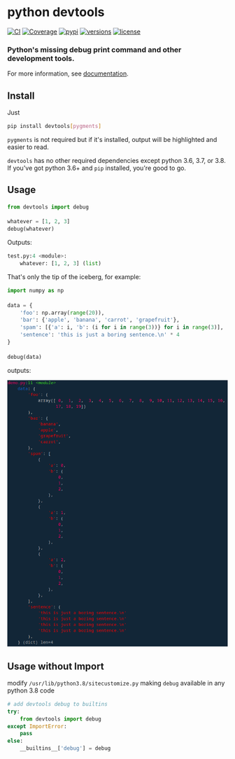 # python devtools

[![CI](https://github.com/samuelcolvin/python-devtools/workflows/CI/badge.svg?event=push)](https://github.com/samuelcolvin/python-devtools/actions?query=event%3Apush+branch%3Amaster+workflow%3ACI)
[![Coverage](https://codecov.io/gh/samuelcolvin/python-devtools/branch/master/graph/badge.svg)](https://codecov.io/gh/samuelcolvin/python-devtools)
[![pypi](https://img.shields.io/pypi/v/python-devtools.svg)](https://pypi.python.org/pypi/python-devtools)
[![versions](https://img.shields.io/pypi/pyversions/python-devtools.svg)](https://github.com/samuelcolvin/python-devtools)
[![license](https://img.shields.io/github/license/samuelcolvin/python-devtools.svg)](https://github.com/samuelcolvin/python-devtools/blob/master/LICENSE)

### Python's missing debug print command and other development tools.

For more information, see [documentation](https://python-devtools.helpmanual.io/).

## Install

Just

```bash
pip install devtools[pygments]
```

`pygments` is not required but if it's installed, output will be highlighted and easier to read.

`devtools` has no other required dependencies except python 3.6, 3.7, or 3.8.
If you've got python 3.6+ and `pip` installed, you're good to go.

## Usage

```py
from devtools import debug

whatever = [1, 2, 3]
debug(whatever)
```

Outputs:

```py
test.py:4 <module>:
    whatever: [1, 2, 3] (list)
```


That's only the tip of the iceberg, for example:

```py
import numpy as np

data = {
    'foo': np.array(range(20)),
    'bar': {'apple', 'banana', 'carrot', 'grapefruit'},
    'spam': [{'a': i, 'b': (i for i in range(3))} for i in range(3)],
    'sentence': 'this is just a boring sentence.\n' * 4
}

debug(data)
```

outputs:

![python-devtools demo](https://raw.githubusercontent.com/samuelcolvin/python-devtools/master/demo.py.png)

## Usage without Import

modify `/usr/lib/python3.8/sitecustomize.py` making `debug` available in any python 3.8 code

```py
# add devtools debug to builtins
try:
    from devtools import debug
except ImportError:
    pass
else:
    __builtins__['debug'] = debug
```
